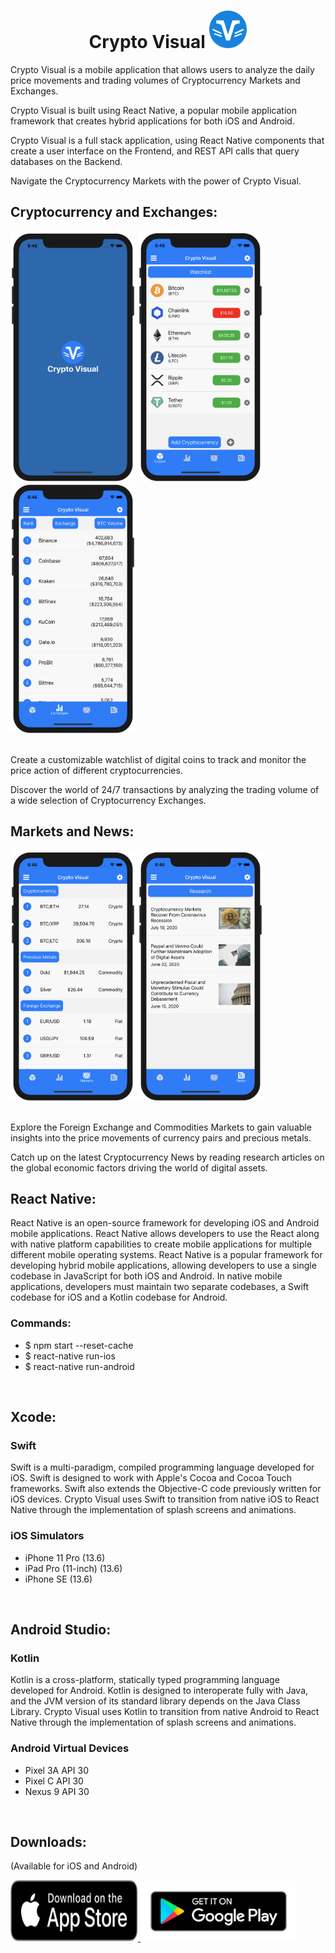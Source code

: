 # <center>__Crypto Visual__ <img src="img/crypto.svg" width="60" height="60"></center>
<p>
  Crypto Visual is a mobile application that allows users to analyze the daily price movements and trading volumes of Cryptocurrency Markets and Exchanges.
</p>
<p>
  Crypto Visual is built using React Native, a popular mobile application framework that creates hybrid applications for both iOS and Android.
</p>
<p>
  Crypto Visual is a full stack application, using React Native components that create a user interface on the Frontend, and REST API calls that query databases on the Backend.
</p>
<p>
  Navigate the Cryptocurrency Markets with the power of Crypto Visual.
</p>

## __Cryptocurrency and Exchanges:__

<div>
<img src="img/Max-1.png" width="200" height="400">
<img src="img/Max-2.png" width="200" height="400">
<img src="img/Max-3.png" width="200" height="400">
</div>
<div>

  </br>
  <p>
Create a customizable watchlist of digital coins to track and monitor the price action of different cryptocurrencies.
  </p>
  <p>
Discover the world of 24/7 transactions by analyzing the trading volume of a wide selection of Cryptocurrency Exchanges.
  </p>
</div>


## __Markets and News:__

<div>
<img src="img/Max-4.png" width="200" height="400">
<img src="img/Max-5.png" width="200" height="400">
</div>

</br>

<div>
  <p>
Explore the Foreign Exchange and Commodities Markets to gain valuable insights into the price movements of currency pairs and precious metals.
  </p>
  <p>
Catch up on the latest Cryptocurrency News by reading research articles on the global economic factors driving the world of digital assets.
  </p>
</div>

## __React Native__:
<p>
  React Native is an open-source framework for developing iOS and Android mobile applications. React Native allows 
  developers to use the React along with native platform capabilities to create mobile applications for multiple different mobile operating systems.
  React Native is a popular framework for developing hybrid mobile applications, allowing developers to use a single codebase in JavaScript for both iOS and  Android. In native mobile applications, developers must maintain two separate codebases, a Swift codebase for iOS and a Kotlin codebase for Android.
  
</p>

### Commands:
* $ npm start --reset-cache
* $ react-native run-ios
* $ react-native run-android
</br>

## __Xcode__:

### Swift
<p>
  Swift is a multi-paradigm, compiled programming language developed for iOS. Swift is designed to work with Apple's Cocoa and Cocoa Touch frameworks. Swift also extends the Objective-C code previously written for iOS devices. Crypto Visual uses Swift to transition from native iOS to React Native through the implementation of splash screens and animations.
</p>

### iOS Simulators
  * iPhone 11 Pro (13.6)
  * iPad Pro (11-inch) (13.6)
  * iPhone SE (13.6)
</br>

## __Android Studio:__

### Kotlin
<p>
  Kotlin is a cross-platform, statically typed programming language developed for Android. Kotlin is designed to interoperate fully with Java, and the JVM version of its standard library depends on the Java Class Library. Crypto Visual uses Kotlin to transition from native Android to React Native through the implementation of splash screens and animations.
</p>

### Android Virtual Devices
  * Pixel 3A API 30
  * Pixel C API 30
  * Nexus 9 API 30

</br>

## __Downloads:__
<p>
(Available for iOS and Android)
</p>

<div>
<a target="_blank" href="https://apps.apple.com/us/app/crypto-visual/id1527885652">
<img src="img/App-Store.svg" width="204" height="97.75">
</a>
<a target="_blank" href="https://play.google.com/store/apps/details?id=com.cryptomobileapp">
<img src="img/Google-Play.png" width="249.58" height="96.58">
</a>
</div>
